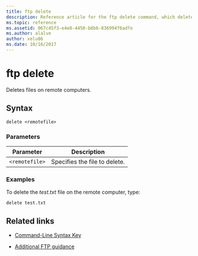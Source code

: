 ```yaml
---
title: ftp delete
description: Reference article for the ftp delete command, which deletes files on remote computers.
ms.topic: reference
ms.assetid: 067c45f3-e4e8-4450-b8b6-836994f6adfe
ms.author: alalve
author: xelu86
ms.date: 10/16/2017
---
```


# ftp delete



Deletes files on remote computers.

## Syntax

```
delete <remotefile>
```

### Parameters

| Parameter | Description |
| --------- | ----------- |
| `<remotefile>` | Specifies the file to delete. |

### Examples

To delete the *test.txt* file on the remote computer, type:

```
delete test.txt
```

## Related links

- [Command-Line Syntax Key](command-line-syntax-key.md)

- [Additional FTP guidance](/previous-versions/orphan-topics/ws.10/cc756013(v=ws.10))
